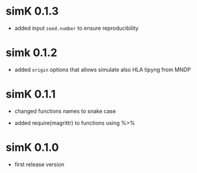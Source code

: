 # simK 0.1.3

* added input `seed.number` to ensure reproducibility

# simk 0.1.2

* added `origin` options that allows simulate also HLA tipyng from MNDP 

# simK 0.1.1

* changed functions names to snake case

* added require(magrittr) to functions using %>% 

# simK 0.1.0

* first release version
